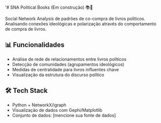 '# SNA Political Books (Em construção) 📚🔗

Social Network Analysis de padrões de co-compra de livros políticos.
Analisando conexões ideológicas e polarização através do comportamento de compra de livros.

## 📊 Funcionalidades
- Análise de rede de relacionamentos entre livros políticos
- Detecção de comunidades (agrupamentos ideológicos)
- Medidas de centralidade para livros influentes chave
- Visualização da estrutura do discurso político

## 🛠️ Tech Stack
- Python + NetworkX/igraph
- Visualização de dados com Gephi/Matplotlib
- Conjunto de dados: [mencione sua fonte de dados]
